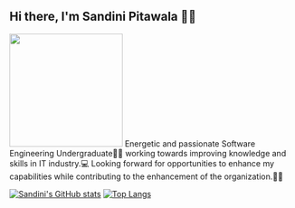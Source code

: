 ## Hi there, I'm Sandini Pitawala 👩‍💻
                  
<img src="https://user-images.githubusercontent.com/67331586/136979825-2377fb29-d1df-4ded-9973-8a59db627709.png" width="200" height="200"/>  Energetic and passionate Software Engineering Undergraduate👩‍🎓 working towards improving knowledge and skills in IT industry.💻 
Looking forward for opportunities to enhance my capabilities while contributing to the enhancement of the organization.🙇‍♀️


[![Sandini's GitHub stats](https://github-readme-stats.vercel.app/api?username=Sandinipitawala)](https://github.com/Sandinipitawala/github-readme-stats)
[![Top Langs](https://github-readme-stats.vercel.app/api/top-langs/?username=Sandinipitawala&layout=compact)](https://github.com/Sandinipitawala/github-readme-stats)



